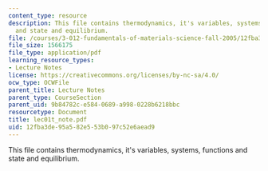 ```yaml
---
content_type: resource
description: This file contains thermodynamics, it's variables, systems, functions
  and state and equilibrium.
file: /courses/3-012-fundamentals-of-materials-science-fall-2005/12fba3de95a582e553b097c52e6aead9_lec01t_note.pdf
file_size: 1566175
file_type: application/pdf
learning_resource_types:
- Lecture Notes
license: https://creativecommons.org/licenses/by-nc-sa/4.0/
ocw_type: OCWFile
parent_title: Lecture Notes
parent_type: CourseSection
parent_uid: 9b84782c-e584-0689-a998-0228b6218bbc
resourcetype: Document
title: lec01t_note.pdf
uid: 12fba3de-95a5-82e5-53b0-97c52e6aead9
---
```

This file contains thermodynamics, it's variables, systems, functions and state and equilibrium.